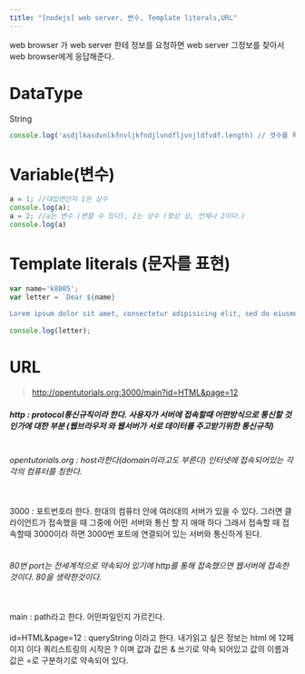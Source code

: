 ```yaml
---
title: "[nodejs] web server, 변수, Template literals,URL"
---
```


web browser 가 web server 한테 정보를 요청하면 web server 그정보를 찾아서 web browser에게 응답해준다.

# **DataType**
String

```javascript
console.log('asdjlkasdvnlkfnvljkfndjlvndfljvnjldfvdf.length) // 갯수를 확인 할 수 있다
```


# **Variable(변수)**
```javascript
a = 1; //대입연산자 1은 상수
console.log(a);
a = 2; //a는 변수 (변할 수 있다), 2는 상수 (항상 상, 언제나 2이다.)
console.log(a)
```

# **Template literals (문자를 표현)**
```javascript
var name='k8805';
var letter = `Dear ${name}
 
Lorem ipsum dolor sit amet, consectetur adipisicing elit, sed do eiusmod tempor incididunt ut labore et dolore magna aliqua. ${name} Ut enim ad minim veniam, quis nostrud exercitation ullamco laboris nisi ut aliquip ex ea commodo consequat. ${1+1} Duis aute irure dolor in reprehenderit in voluptate velit esse cillum dolore eu fugiat nulla pariatur. Excepteur sint occaecat cupidatat non proident, sunt in culpa egoing qui officia deserunt mollit anim id est laborum. ${name}`;
 
console.log(letter);
```

# **URL**
 
>  http://opentutorials.org:3000/main?id=HTML&page=12
 
#####  http : protocol통신규칙이라 한다. 사용자가 서버에 접속할때 어떤방식으로 통신할 것인가에 대한 부분 (웹브라우저 와 웹서버가 서로 데이터를 주고받기위한 통신규칙)<br/><br/>

###### opentutorials.org :  host라한다(domain이라고도 부른다) 인터넷에 접속되어있는 각각의 컴퓨터를 칭한다. <br/><br/>
 3000 : 포트번호라 한다. 한대의 컴퓨터 안에 여러대의 서버가 있을 수 있다. 그러면 클라이언트가 접속했을 때 그중에 어떤 서버와 통신 할 지 애매 하다 
  그래서 접속할 때 접속할때 3000이라 하면 3000번 포트에 연결되어 있는 서버와 통신하게 된다.<br/><br/>
###### 80번 port는 전세계적으로 약속되어 있기에 http를 통해 접속했으면 웹서버에 접속한것이다. 80을 생략한것이다.<br/><br/>
main : path라고 한다. 어떤파일인지 가르킨다.<br/><br/>
id=HTML&page=12 : queryString 이라고 한다. 내가읽고 싶은 정보는 html 에 12페이지 이다  쿼리스트링의 시작은 ? 이며 값과 값은 & 쓰기로 약속 되어있고 값의 이름과 값은 =로 구분하기로 약속되어 있다.
